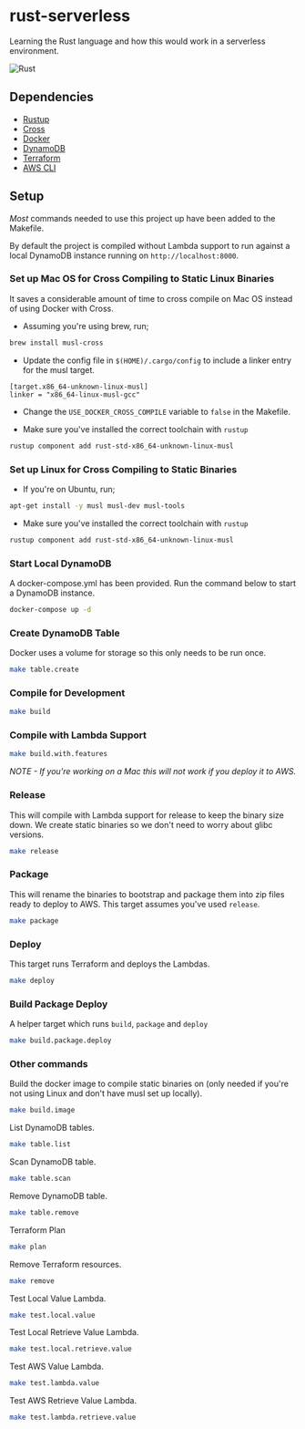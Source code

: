 # rust-serverless
Learning the Rust language and how this would work in a serverless environment.

![Rust](https://github.com/ederoyd46/rust-serverless/workflows/Rust/badge.svg)

## Dependencies
- [Rustup](https://rustup.rs/)
- [Cross](https://crates.io/crates/cross)
- [Docker](https://www.docker.com/)
- [DynamoDB](https://aws.amazon.com/dynamodb/)
- [Terraform](https://www.terraform.io/)
- [AWS CLI](https://aws.amazon.com/cli/)

## Setup
_Most_ commands needed to use this project up have been added to the Makefile.

By default the project is compiled without Lambda support to run against a local DynamoDB instance running on `http://localhost:8000`. 

### Set up Mac OS for Cross Compiling to Static Linux Binaries

It saves a considerable amount of time to cross compile on Mac OS instead of using Docker with Cross.

- Assuming you're using brew, run;
```sh
brew install musl-cross
```

- Update the config file in `$(HOME)/.cargo/config` to include a linker entry for the musl target.
```
[target.x86_64-unknown-linux-musl]
linker = "x86_64-linux-musl-gcc"
```

- Change the `USE_DOCKER_CROSS_COMPILE` variable to `false` in the Makefile.

- Make sure you've installed the correct toolchain with `rustup`
```sh
rustup component add rust-std-x86_64-unknown-linux-musl
```
### Set up Linux for Cross Compiling to Static Binaries

- If you're on Ubuntu, run; 
```sh
apt-get install -y musl musl-dev musl-tools
```

- Make sure you've installed the correct toolchain with `rustup`
```sh
rustup component add rust-std-x86_64-unknown-linux-musl
```

### Start Local DynamoDB
A docker-compose.yml has been provided. Run the command below to start a DynamoDB instance.

```sh
docker-compose up -d
```

### Create DynamoDB Table

Docker uses a volume for storage so this only needs to be run once.

```sh
make table.create
```

### Compile for Development

```sh
make build
```

### Compile with Lambda Support

```sh
make build.with.features
```
_NOTE - If you're working on a Mac this will not work if you deploy it to AWS._

### Release
This will compile with Lambda support for release to keep the binary size down. We create static binaries so we don't need to worry about glibc versions.

```sh
make release
```

###  Package
This will rename the binaries to bootstrap and package them into zip files ready to deploy to AWS. This target assumes you've used `release`.

```sh
make package
```

### Deploy
This target runs Terraform and deploys the Lambdas.

```sh
make deploy
```

### Build Package Deploy
A helper target which runs `build`, `package` and `deploy`

```sh
make build.package.deploy
```

### Other commands
Build the docker image to compile static binaries on (only needed if you're not using Linux and don't have musl set up locally).

```sh
make build.image
```

List DynamoDB tables.

```sh
make table.list
```

Scan DynamoDB table.
```sh
make table.scan
```

Remove DynamoDB table.
```sh
make table.remove
```

Terraform Plan
```sh
make plan
```

Remove Terraform resources.

```sh
make remove
```

Test Local Value Lambda.
```sh
make test.local.value
```

Test Local Retrieve Value Lambda.
```sh
make test.local.retrieve.value
```

Test AWS Value Lambda.
```sh
make test.lambda.value
```

Test AWS Retrieve Value Lambda.
```sh
make test.lambda.retrieve.value
```


